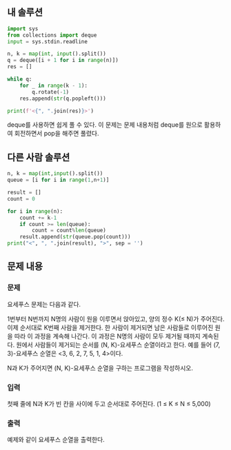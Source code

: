 ## 내 솔루션
```python
import sys
from collections import deque
input = sys.stdin.readline

n, k = map(int, input().split())
q = deque([i + 1 for i in range(n)])
res = []

while q:
    for _ in range(k - 1):
        q.rotate(-1)
    res.append(str(q.popleft()))

print(f'<{", ".join(res)}>')
```
deque를 사용하면 쉽게 풀 수 있다. 이 문제는 문제 내용처럼 deque를 원으로 활용하여 회전하면서 pop을 해주면 풀렸다.

## 다른 사람 솔루션
```python
n, k = map(int,input().split())
queue = [i for i in range(1,n+1)]

result = []
count = 0

for i in range(n):
    count += k-1
    if count >= len(queue):
        count = count%len(queue)
    result.append(str(queue.pop(count)))
print("<", ", ".join(result), ">", sep = '')
```

## 문제 내용
### 문제
요세푸스 문제는 다음과 같다.

1번부터 N번까지 N명의 사람이 원을 이루면서 앉아있고, 양의 정수 K(≤ N)가 주어진다. 이제 순서대로 K번째 사람을 제거한다. 한 사람이 제거되면 남은 사람들로 이루어진 원을 따라 이 과정을 계속해 나간다. 이 과정은 N명의 사람이 모두 제거될 때까지 계속된다. 원에서 사람들이 제거되는 순서를 (N, K)-요세푸스 순열이라고 한다. 예를 들어 (7, 3)-요세푸스 순열은 <3, 6, 2, 7, 5, 1, 4>이다.

N과 K가 주어지면 (N, K)-요세푸스 순열을 구하는 프로그램을 작성하시오.

### 입력
첫째 줄에 N과 K가 빈 칸을 사이에 두고 순서대로 주어진다. (1 ≤ K ≤ N ≤ 5,000)

### 출력
예제와 같이 요세푸스 순열을 출력한다.